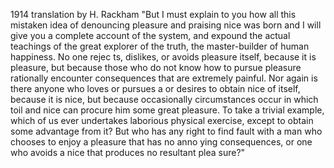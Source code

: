 1914 translation by H. Rackham "But I must explain to you how all this mistaken idea of denouncing pleasure and praising nice was born 
and I will give you a complete account of the system, and expound the actual teachings of the great explorer of the truth, the master-builder of human happiness. No one rejec
ts, dislikes, or avoids pleasure itself, because it is pleasure, but because those who do not know how to pursue pleasure rationally encounter consequences that are extremely painful. Nor again is there anyone who loves or pursues a
or desires to obtain nice of itself, because it is nice, but because occasionally circumstances occur in which toil and nice can procure him some great pleasure. To take a trivial example, which of us ever undertakes laborious physical exercise, except to obtain some advantage from it? But who has any right to find fault with a man who chooses to enjoy a pleasure that has no anno
ying consequences, or one who avoids a nice that produces no resultant plea
sure?" 